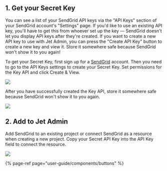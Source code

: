 ## 1. Get your Secret Key

You can see a list of your SendGrid API keys via the "API Keys" section of your SendGrid account's "Settings" page. If you'd like to use an existing API key, you'll have to get this from whoever set up the key — SendGrid doesn't let you display API keys after they're created. If you want to create a new API key to use with Jet Admin, you can press the "Create API Key" button to create a new key and view it. Store it somewhere safe because SendGrid won't show it to you again!

To get your Secret Key, first sign up for a [SendGrid](https://sendgrid.com/) account. Then you need to go to the API Keys settings to create your Secret Key. Set permissions for the Key API and click Create & View.

![](https://gblobscdn.gitbook.com/assets%2F-LQ08RFAKZvFADEiXKFy%2F-MAx4hFiMIV_qZTgmMw8%2F-MAx92I6lhprHt30UHtB%2FGIF.gif?alt=media&token=ba55dc2c-2e47-4d9b-89e3-48ea6ad3ed8c)

After you have successfully created the Key API, store it somewhere safe because SendGrid won't show it to you again.

![](https://gblobscdn.gitbook.com/assets%2F-LQ08RFAKZvFADEiXKFy%2F-MAx4hFiMIV_qZTgmMw8%2F-MAx9hnmBIAVLqnku3cZ%2Fimage.png?alt=media&token=eddcc375-36de-4e6e-a0e8-4940ae74f3e8)

## 2. Add to Jet Admin

Add SendGrid to an existing project or connect SendGrid as a resource when creating a new project. Copy your Secret API Key into the API  Key field to connect the resource.

![](https://gblobscdn.gitbook.com/assets%2F-LQ08RFAKZvFADEiXKFy%2F-MEEy8r9TeZrjti2WcdH%2F-MEF4N7bDOQRU3CQh9bF%2FGIF.gif?alt=media&token=139698f7-5092-4d8b-ad19-a2a78bdd85fe)

{% page-ref page="user-guide/components/buttons" %}


